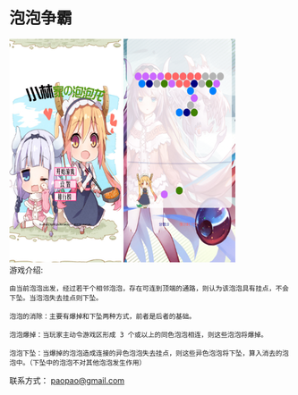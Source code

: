 # 泡泡争霸

<div>
<img width=200 height=400 src="https://github.com/kodking2025/paopao/blob/master/IMG_0357.PNG"/>
<img width=200 height=400 src="https://github.com/kodking2025/paopao/blob/master/IMG_0359.PNG"/>
</div>
游戏介绍:
    
    由当前泡泡出发，经过若干个相邻泡泡，存在可连到顶端的通路，则认为该泡泡具有挂点，不会下坠。当泡泡失去挂点则下坠。
    
    泡泡的消除：主要有爆掉和下坠两种方式，前者是后者的基础。
  
    泡泡爆掉：当玩家主动令游戏区形成 3 个或以上的同色泡泡相连，则这些泡泡将爆掉。
  
    泡泡下坠：当爆掉的泡泡造成连接的异色泡泡失去挂点，则这些异色泡泡将下坠，算入消去的泡泡中。（下坠中的泡泡不对其他泡泡发生作用）
    
联系方式：
 paopao@gmail.com
